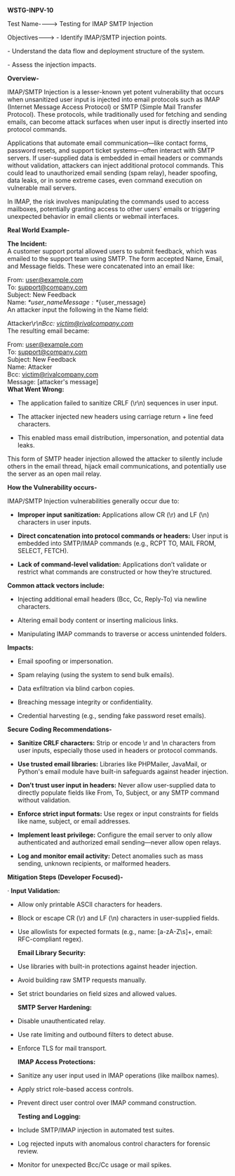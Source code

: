 **WSTG-INPV-10**

Test Name----\> Testing for IMAP SMTP Injection

Objectives---\> \- Identify IMAP/SMTP injection points.

\- Understand the data flow and deployment structure of the system.

\- Assess the injection impacts.

**Overview-**

IMAP/SMTP Injection is a lesser-known yet potent vulnerability that occurs when unsanitized user input is injected into email protocols such as IMAP (Internet Message Access Protocol) or SMTP (Simple Mail Transfer Protocol). These protocols, while traditionally used for fetching and sending emails, can become attack surfaces when user input is directly inserted into protocol commands.

Applications that automate email communication—like contact forms, password resets, and support ticket systems—often interact with SMTP servers. If user-supplied data is embedded in email headers or commands without validation, attackers can inject additional protocol commands. This could lead to unauthorized email sending (spam relay), header spoofing, data leaks, or in some extreme cases, even command execution on vulnerable mail servers.

In IMAP, the risk involves manipulating the commands used to access mailboxes, potentially granting access to other users' emails or triggering unexpected behavior in email clients or webmail interfaces.

**Real World Example-**

**The Incident:**  
A customer support portal allowed users to submit feedback, which was emailed to the support team using SMTP. The form accepted Name, Email, and Message fields. These were concatenated into an email like:

From: user@example.com    
To: support@company.com    
Subject: New Feedback    
Name: *$*{user\_name}    
Message: *$*{user\_message}  
An attacker input the following in the Name field:

Attacker\\*r\\nBcc: victim@rivalcompany.com*  
The resulting email became:

From: user@example.com    
To: support@company.com    
Subject: New Feedback    
Name: Attacker    
Bcc: victim@rivalcompany.com    
Message: \[attacker's message\]  
**What Went Wrong:**

* The application failed to sanitize CRLF (\\r\\n) sequences in user input.

* The attacker injected new headers using carriage return \+ line feed characters.

* This enabled mass email distribution, impersonation, and potential data leaks.

This form of SMTP header injection allowed the attacker to silently include others in the email thread, hijack email communications, and potentially use the server as an open mail relay.

**How the Vulnerability occurs-**

IMAP/SMTP Injection vulnerabilities generally occur due to:

* **Improper input sanitization:** Applications allow CR (\\r) and LF (\\n) characters in user inputs.

* **Direct concatenation into protocol commands or headers:** User input is embedded into SMTP/IMAP commands (e.g., RCPT TO, MAIL FROM, SELECT, FETCH).

* **Lack of command-level validation:** Applications don’t validate or restrict what commands are constructed or how they’re structured.

**Common attack vectors include:**

* Injecting additional email headers (Bcc, Cc, Reply-To) via newline characters.

* Altering email body content or inserting malicious links.

* Manipulating IMAP commands to traverse or access unintended folders.

**Impacts:**

* Email spoofing or impersonation.

* Spam relaying (using the system to send bulk emails).

* Data exfiltration via blind carbon copies.

* Breaching message integrity or confidentiality.

* Credential harvesting (e.g., sending fake password reset emails).

**Secure Coding Recommendations-**

* **Sanitize CRLF characters:** Strip or encode \\r and \\n characters from user inputs, especially those used in headers or protocol commands.

* **Use trusted email libraries:** Libraries like PHPMailer, JavaMail, or Python's email module have built-in safeguards against header injection.

* **Don’t trust user input in headers:** Never allow user-supplied data to directly populate fields like From, To, Subject, or any SMTP command without validation.

* **Enforce strict input formats:** Use regex or input constraints for fields like name, subject, or email addresses.

* **Implement least privilege:** Configure the email server to only allow authenticated and authorized email sending—never allow open relays.

* **Log and monitor email activity:** Detect anomalies such as mass sending, unknown recipients, or malformed headers.

**Mitigation Steps (Developer Focused)-**

·    **Input Validation:**

* Allow only printable ASCII characters for headers.

* Block or escape CR (\\r) and LF (\\n) characters in user-supplied fields.

* Use allowlists for expected formats (e.g., name: \[a-zA-Z\\s\]+, email: RFC-compliant regex).

  **Email Library Security:**

* Use libraries with built-in protections against header injection.

* Avoid building raw SMTP requests manually.

* Set strict boundaries on field sizes and allowed values.

  **SMTP Server Hardening:**

* Disable unauthenticated relay.

* Use rate limiting and outbound filters to detect abuse.

* Enforce TLS for mail transport.

  **IMAP Access Protections:**

* Sanitize any user input used in IMAP operations (like mailbox names).

* Apply strict role-based access controls.

* Prevent direct user control over IMAP command construction.

  **Testing and Logging:**

* Include SMTP/IMAP injection in automated test suites.

* Log rejected inputs with anomalous control characters for forensic review.

* Monitor for unexpected Bcc/Cc usage or mail spikes.

